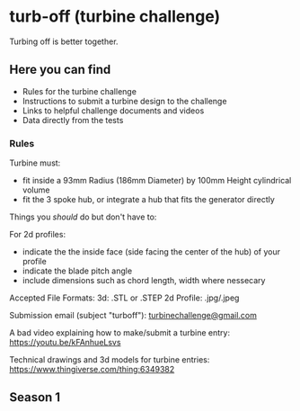 # turb-off (turbine challenge)
Turbing off is better together.

## Here you can find
* Rules for the turbine challenge
* Instructions to submit a turbine design to the challenge
* Links to helpful challenge documents and videos
* Data directly from the tests

### Rules
Turbine must:
* fit inside a 93mm Radius (186mm Diameter) by 100mm Height cylindrical volume
* fit the 3 spoke hub, or integrate a hub that fits the generator directly

Things you *should* do but don't have to:

For 2d profiles:
* indicate the the inside face (side facing the center of the hub) of your profile
* indicate the blade pitch angle
* include dimensions such as chord length, width where nessecary

Accepted File Formats:
3d: .STL or .STEP
2d Profile: .jpg/.jpeg

Submission email (subject "turboff"):
turbinechallenge@gmail.com

A bad video explaining how to make/submit a turbine entry:
https://youtu.be/kFAnhueLsvs

Technical drawings and 3d models for turbine entries:
https://www.thingiverse.com/thing:6349382
  
## Season 1


